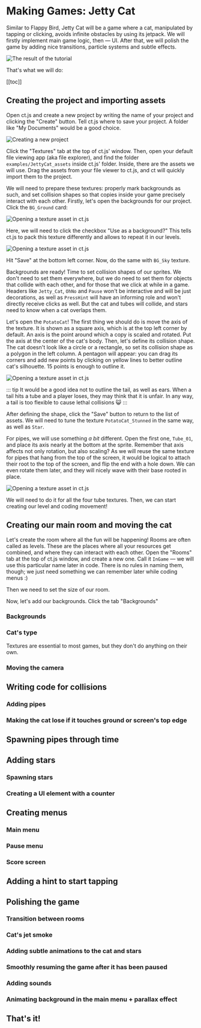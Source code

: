 # Making Games: Jetty Cat

Similar to Flappy Bird, Jetty Cat will be a game where a cat, manipulated by tapping or clicking, avoids infinite obstacles by using its jetpack. We will firstly implement main game logic, then — UI. After that, we will polish the game by adding nice transitions, particle systems and subtle effects.

![The result of the tutorial](./images/tutJettyCat_result.gif)

That's what we will do:

[[toc]]

## Creating the project and importing assets

Open ct.js and create a new project by writing the name of your project and clicking the "Create" button. Tell ct.js where to save your project. A folder like "My Documents" would be a good choice.

![Creating a new project](./images/tutJettyCat_01.png)

Click the "Textures" tab at the top of ct.js' window. Then, open your default file viewing app (aka file explorer), and find the folder `examples/JettyCat_assets` inside ct.js' folder. Inside, there are the assets we will use. Drag the assets from your file viewer to ct.js, and ct will quickly import them to the project.

We will need to prepare these textures: properly mark backgrounds as such, and set collision shapes so that copies inside your game precisely interact with each other. Firstly, let's open the backgrounds for our project. Click the `BG_Ground` card:

![Opening a texture asset in ct.js](./images/tutJettyCat_02.png)

Here, we will need to click the checkbox "Use as a background?" This tells ct.js to pack this texture differently and allows to repeat it in our levels.

![Opening a texture asset in ct.js](./images/tutJettyCat_03.png)

Hit "Save" at the bottom left corner. Now, do the same with `BG_Sky` texture.

Backgrounds are ready! Time to set collision shapes of our sprites. We don't need to set them everywhere, but we do need to set them for objects that collide with each other, and for those that we click at while in a game. Headers like `Jetty_Cat`, `OhNo` and `Pause` won't be interactive and will be just decorations, as well as `PressHint` will have an informing role and won't directly receive clicks as well. But the cat and tubes will collide, and stars need to know when a cat overlaps them.

Let's open the `PotatoCat`! The first thing we should do is move the axis of the texture. It is shown as a square axis, which is at the top left corner by default. An axis is the point around which a copy is scaled and rotated. Put the axis at the center of the cat's body. Then, let's define its collision shape. The cat doesn't look like a circle or a rectangle, so set its collision shape as a polygon in the left column. A pentagon will appear: you can drag its corners and add new points by clicking on yellow lines to better outline cat's silhouette. 15 points is enough to outline it.

![Opening a texture asset in ct.js](./images/tutJettyCat_04.png)

::: tip
It would be a good idea not to outline the tail, as well as ears. When a tail hits a tube and a player loses, they may think that it is unfair. In any way, a tail is too flexible to cause lethal collisions 😺
:::

After defining the shape, click the "Save" button to return to the list of assets. We will need to tune the texture `PotatoCat_Stunned` in the same way, as well as `Star`.

For pipes, we will use something *a bit* different. Open the first one, `Tube_01`, and place its axis nearly at the bottom at the sprite. Remember that axis affects not only rotation, but also scaling? As we will reuse the same texture for pipes that hang from the top of the screen, it would be logical to attach their root to the top of the screen, and flip the end with a hole down. We can even rotate them later, and they will nicely wave with their base rooted in place.

![Opening a texture asset in ct.js](./images/tutJettyCat_05.png)

We will need to do it for all the four tube textures. Then, we can start creating our level and coding movement!

## Creating our main room and moving the cat

Let's create the room where all the fun will be happening! Rooms are often called as levels. These are the places where all your resources get combined, and where they can interact with each other. Open the "Rooms" tab at the top of ct.js window, and create a new one. Call it `InGame` — we will use this particular name later in code. There is no rules in naming them, though; we just need something we can remember later while coding menus :)

Then we need to set the size of our room.

Now, let's add our backgrounds. Click the tab "Backgrounds"

### Backgrounds

### Cat's type

Textures are essential to most games, but they don't do anything on their own.

### Moving the camera

## Writing code for collisions

### Adding pipes

### Making the cat lose if it touches ground or screen's top edge

## Spawning pipes through time

## Adding stars

### Spawning stars

### Creating a UI element with a counter

## Creating menus

### Main menu

### Pause menu

### Score screen

## Adding a hint to start tapping

## Polishing the game

### Transition between rooms

### Cat's jet smoke

### Adding subtle animations to the cat and stars

### Smoothly resuming the game after it has been paused

### Adding sounds

### Animating background in the main menu + parallax effect

## That's it!
